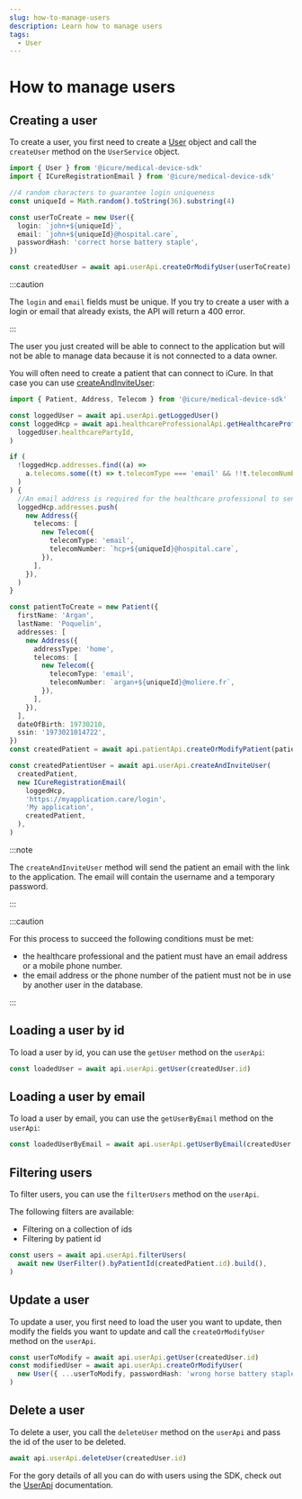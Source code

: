 ```yaml
---
slug: how-to-manage-users
description: Learn how to manage users
tags:
  - User
---
```


# How to manage users

## Creating a user

To create a user, you first need to create a [User](../references/classes/User.md) object and call the `createUser` method on the `UserService` object.

<!-- file://code-samples/how-to/manage-users/index.mts snippet:Create a user-->
```typescript
import { User } from '@icure/medical-device-sdk'
import { ICureRegistrationEmail } from '@icure/medical-device-sdk'

//4 random characters to guarantee login uniqueness
const uniqueId = Math.random().toString(36).substring(4)

const userToCreate = new User({
  login: `john+${uniqueId}`,
  email: `john+${uniqueId}@hospital.care`,
  passwordHash: 'correct horse battery staple',
})

const createdUser = await api.userApi.createOrModifyUser(userToCreate)
```

:::caution

The `login` and `email` fields must be unique. If you try to create a user with a login or email that already exists, the API will return a 400 error.

:::

The user you just created will be able to connect to the application but will not be able to manage data because it is not connected to a data owner.

You will often need to create a patient that can connect to iCure. In that case you can use [createAndInviteUser](../references/interfaces/UserApi.md#createandinviteuser):

<!-- file://code-samples/how-to/manage-users/index.mts snippet:Create a patient user-->
```typescript
import { Patient, Address, Telecom } from '@icure/medical-device-sdk'

const loggedUser = await api.userApi.getLoggedUser()
const loggedHcp = await api.healthcareProfessionalApi.getHealthcareProfessional(
  loggedUser.healthcarePartyId,
)

if (
  !loggedHcp.addresses.find((a) =>
    a.telecoms.some((t) => t.telecomType === 'email' && !!t.telecomNumber),
  )
) {
  //An email address is required for the healthcare professional to send the invitation
  loggedHcp.addresses.push(
    new Address({
      telecoms: [
        new Telecom({
          telecomType: 'email',
          telecomNumber: `hcp+${uniqueId}@hospital.care`,
        }),
      ],
    }),
  )
}

const patientToCreate = new Patient({
  firstName: 'Argan',
  lastName: 'Poquelin',
  addresses: [
    new Address({
      addressType: 'home',
      telecoms: [
        new Telecom({
          telecomType: 'email',
          telecomNumber: `argan+${uniqueId}@moliere.fr`,
        }),
      ],
    }),
  ],
  dateOfBirth: 19730210,
  ssin: '1973021014722',
})
const createdPatient = await api.patientApi.createOrModifyPatient(patientToCreate)

const createdPatientUser = await api.userApi.createAndInviteUser(
  createdPatient,
  new ICureRegistrationEmail(
    loggedHcp,
    'https://myapplication.care/login',
    'My application',
    createdPatient,
  ),
)
```

:::note

The `createAndInviteUser` method will send the patient an email with the link to the application.
The email will contain the username and a temporary password.

:::

:::caution

For this process to succeed the following conditions must be met: 
* the healthcare professional and the patient must have an email address or a mobile phone number.
* the email address or the phone number of the patient must not be in use by another user in the database.

:::

## Loading a user by id

To load a user by id, you can use the `getUser` method on the `userApi`:

<!-- file://code-samples/how-to/manage-users/index.mts snippet:Load a user-->
```typescript
const loadedUser = await api.userApi.getUser(createdUser.id)
```

## Loading a user by email

To load a user by email, you can use the `getUserByEmail` method on the `userApi`:

<!-- file://code-samples/how-to/manage-users/index.mts snippet:Load a user by email-->
```typescript
const loadedUserByEmail = await api.userApi.getUserByEmail(createdUser.email)
```

## Filtering users

To filter users, you can use the `filterUsers` method on the `userApi`.

The following filters are available:
* Filtering on a collection of ids
* Filtering by patient id

<!-- file://code-samples/how-to/manage-users/index.mts snippet:Filter users-->
```typescript
const users = await api.userApi.filterUsers(
  await new UserFilter().byPatientId(createdPatient.id).build(),
)
```

## Update a user

To update a user, you first need to load the user you want to update, then modify the fields you want to update and call the `createOrModifyUser` method on the `userApi`.

<!-- file://code-samples/how-to/manage-users/index.mts snippet:Update a user-->
```typescript
const userToModify = await api.userApi.getUser(createdUser.id)
const modifiedUser = await api.userApi.createOrModifyUser(
  new User({ ...userToModify, passwordHash: 'wrong horse battery staple' }),
)
```

## Delete a user

To delete a user, you call the `deleteUser` method on the `userApi` and pass the id of the user to be deleted.

<!-- file://code-samples/how-to/manage-users/index.mts snippet:Delete a user-->
```typescript
await api.userApi.deleteUser(createdUser.id)
```

For the gory details of all you can do with users using the SDK, check out the [UserApi](../references/interfaces/UserApi.md) documentation.




























